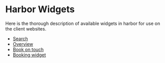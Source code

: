 # Harbor Widgets
Here is the thorough description of available widgets in harbor for use on the client websites.

* [Search](widgets/Search)
* [Overview](widgets/Overview)
* [Book on touch](widgets/BookOnTouch)
* [Booking widget](widgets/Booking)
